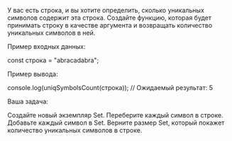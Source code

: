 У вас есть строка, и вы хотите определить, сколько уникальных символов содержит эта строка. Создайте функцию, которая
будет принимать строку в качестве аргумента и возвращать количество уникальных символов в ней.

Пример входных данных:

const строка = "abracadabra";

Пример вывода:

console.log(uniqSymbolsCount(строка)); // Ожидаемый результат: 5

Ваша задача:

Создайте новый экземпляр Set.
Переберите каждый символ в строке.
Добавьте каждый символ в Set.
Верните размер Set, который покажет количество уникальных символов в строке.
